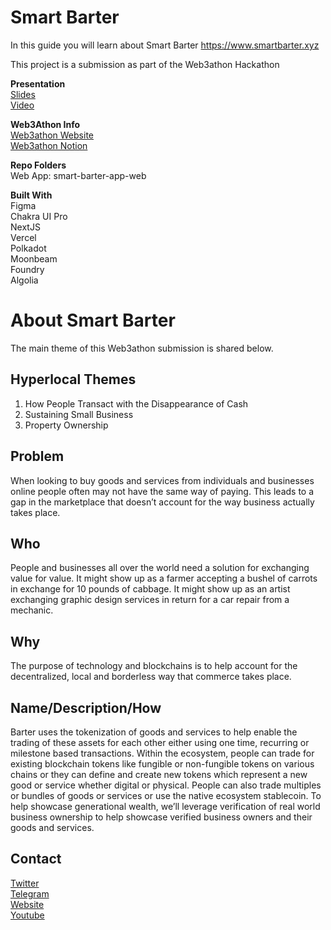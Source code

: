 # Smart Barter
In this guide you will learn about Smart Barter https://www.smartbarter.xyz

This project is a submission as part of the Web3athon Hackathon

**Presentation**  
[Slides](https://docs.google.com/presentation/d/1zgutTxJ1QJ6d0pdmblrANuQLYHpgmUiVlqhFaGbbU4c/edit?usp=sharing)  
[Video](https://www.loom.com/share/c0a8aa7234d446eab604de0fc04725d6)  


**Web3Athon Info**  
[Web3athon Website](https://web3athon.xyz/)  
[Web3athon Notion](https://project-cradl.notion.site/Welcome-to-Web3athon-e0b17fe0a41b441fb33e6154adb5795e)

**Repo Folders**  
Web App: smart-barter-app-web

**Built With**  
Figma  
Chakra UI Pro  
NextJS  
Vercel  
Polkadot  
Moonbeam  
Foundry  
Algolia  

# About Smart Barter
The main theme of this Web3athon submission is shared below.

## Hyperlocal Themes
1. How People Transact with the Disappearance of Cash
2. Sustaining Small Business
3. Property Ownership

## Problem
When looking to buy goods and services from individuals and businesses online people often may not have the same way of paying. This leads to a gap in the marketplace that doesn’t account for the way business actually takes place. 

## Who
People and businesses all over the world need a solution for exchanging value for value. It might show up as a farmer accepting a bushel of carrots in exchange for 10 pounds of cabbage. It might show up as an artist exchanging graphic design services in return for a car repair from a mechanic. 

## Why  
The purpose of technology and blockchains is to help account for the decentralized, local and borderless way that commerce takes place. 

## Name/Description/How

 Barter uses the tokenization of goods and services to help enable the trading of these assets for each other either using one time, recurring or milestone based transactions. Within the ecosystem, people can trade for existing blockchain tokens like fungible or non-fungible tokens on various chains or they can define and create new tokens which represent a new good or service whether digital or physical. People can also trade multiples or bundles of goods or services or use the native ecosystem stablecoin. To help showcase generational wealth, we’ll leverage verification of real world business ownership to help showcase verified business owners and their goods and services.

## Contact

[Twitter](https://twitter.com/AoverK)  
[Telegram](https://t.me/AoverK)  
[Website](https://www.aoverk.com)  
[Youtube](https://www.youtube.com/channel/UChJw4bAsxbuQIA8D3WMyslA)  